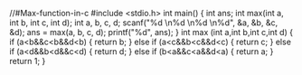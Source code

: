 //#Max-function-in-c
#include <stdio.h>
int main() {
    int ans;
    int max(int a, int b, int c, int d);
    int a, b, c, d;
    scanf("%d \n%d \n%d \n%d", &a, &b, &c, &d);
    ans = max(a, b, c, d);
    printf("%d", ans);
}
    int max (int a,int b,int c,int d)
    {
        if (a<b&&c<b&&d<b)
        {
            return b;
        }
        else if (a<c&&b<c&&d<c)
        {
            return c;
        }
        else if (a<d&&b<d&&c<d)
        {
            return d;
        }
        else if (b<a&&c<a&&d<a)
        {
            return a;
        }
        return 1;
    }
